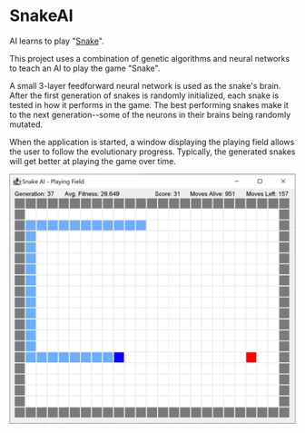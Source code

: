 # SnakeAI

AI learns to play "[Snake](https://en.wikipedia.org/wiki/Snake_(video_game_genre))".

This project uses a combination of genetic algorithms and neural networks to teach an AI to play the game "Snake".

A small 3-layer feedforward neural network is used as the snake's brain. After the first generation of snakes is 
randomly initialized, each snake is tested in how it performs in the game. The best performing snakes make it to the
next generation--some of the neurons in their brains being randomly mutated.

When the application is started, a window displaying the playing field allows the user to follow the evolutionary 
progress. Typically, the generated snakes will get better at playing the game over time.


![screenshot](screenshot.PNG)

